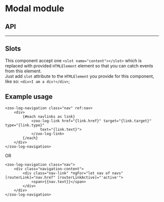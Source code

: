 # Modal module

## API
-----

## Slots
This component accept one `<slot name="content"></slot>` which is replaced with provided `HTMLElement` element so that you can catch events from this element.       
Just add `slot` attribute to the `HTMLElement` you provide for this component, like so: `<div>I am a div!</div>`;

## Example usage 
```
<zoo-log-navigation class="nav" ref:nav>
	<div>
		{#each navlinks as link}
			<zoo-log-link href="{link.href}" target="{link.target}" type="{link.type}"
				text="{link.text}">
			</zoo-log-link>
		{/each}
	</div>
</zoo-log-navigation>
```
OR
```
<zoo-log-navigation class="nav">
	<div class="navigation-content">
		<div class="nav-link" *ngFor="let nav of navs" [routerLink]="nav.href" [routerLinkActive]="'active'">
			<span>{{nav.text}}</span>
		</div>
	</div>
</zoo-log-navigation>
```
